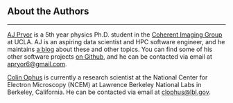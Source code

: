 ## About the Authors
---
[AJ Pryor](https://www.linkedin.com/in/alan-pryor-02a52b57/) is a 5th year physics Ph.D. student in the [Coherent Imaging Group](http://www.physics.ucla.edu/research/imaging/) at UCLA. AJ is an aspiring data scientist and HPC software engineer, and he maintains [a blog](http://alanpryorjr.com/) about these and other topics. You can find some of his other software projects [on Github](https://github.com/apryor6), and he can be contacted via email at apryor6@gmail.com.

[Colin Ophus](http://foundry.lbl.gov/people/colin_ophus.html) is currently a research scientist at the National Center for Electron Microscopy (NCEM) at Lawrence Berkeley National Labs in Berkeley, California. He can be contacted via email at clophus@lbl.gov.
